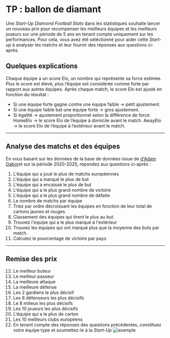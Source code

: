 # TP : ballon de diamant

Une *Start-Up Diamond Football Stats* dans les statistiques souhaite lancer un nouveau prix pour recompenser les meilleurs équipes et les meilleurs joueurs sur une période de 5 ans en tenant compte uniquement sur les performances. Pour cela, vous avez été séléctionné pour aider cette *Start-up* à analyser les matchs et leur fournir des réponses aux questions ci-après.

## Quelques explications

Chaque équipe a un score Elo, un nombre qui représente sa force estimée.
Plus le score est élevé, plus l’équipe est considérée comme forte par rapport aux autres équipes.
Après chaque match, le score Elo est ajusté en fonction du résultat :
- Si une équipe forte gagne contre une équipe faible → petit ajustement.
- Si une équipe faible bat une équipe forte → gros ajustement.
- Si égalité → ajustement proportionnel selon la différence de force.
HomeElo → le score Elo de l’équipe à domicile avant le match.
AwayElo → le score Elo de l’équipe à l’extérieur avant le match.

---

## Analyse des matchs et des équipes

En vous basant sur les données de la base de données issue de [d'Adam Gabor](https://www.kaggle.com/datasets/adamgbor/club-football-match-data-2000-2025?resource=download)et sur la période 2020-2025, repondez aux questions ci-après :

1. L'équipe qui a joué le plus de matchs européennes
2. L'équipe qui a marqué le plus de but
3. L'équipe qui a encaissé le plus de but
4. L'équipe qui a le plus grand nombre de victoire
5. L'équipe qui a le plus grand nombre de défaite
6. Le nombre de matchs par équipe
7. Triez par ordre décroissant les équipes en fonction de leur total de cartons jaunes et rouges
8. Classement des équipes qui tirent le plus au but.
9. Trouvez l'équipe qui a le plus marqué à l'extérieur
10. Trouvez les équipes qui ont marqué plus que la moyenne des buts par match.
11. Calculez le pourcentage de victoire par pays

---

## Remise des prix

12. Le meilleur buteur
13. Le meilleur passeur
14. La meilleure attaque
15. La meilleure défense
16. Les 2 gardiens le plus décisif
17. Les 8 défenseurs les plus décisifs
18. Le 8 milieux les plus décisifs
19. Les 10 joueurs les plus décisifs
20. L'équipe qui a le plus de carton
21. Les 10 meilleurs clubs européens
22. En tenant compte des réponses des questions précédentes, constituez votre équipe type et soumettez-le à la *Start-Up*
![exemple](https://sf.sports.fr/wp-content/uploads/2017/11/onze-UEFA.jpg)